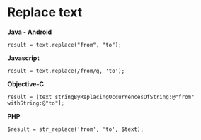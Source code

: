 # Replace text

**Java - Android**
```
result = text.replace("from", "to");
```

**Javascript**
```
result = text.replace(/from/g, 'to');
```

**Objective-C**
```
result = [text stringByReplacingOccurrencesOfString:@"from" withString:@"to"];
```

**PHP**
```
$result = str_replace('from', 'to', $text);
``````
